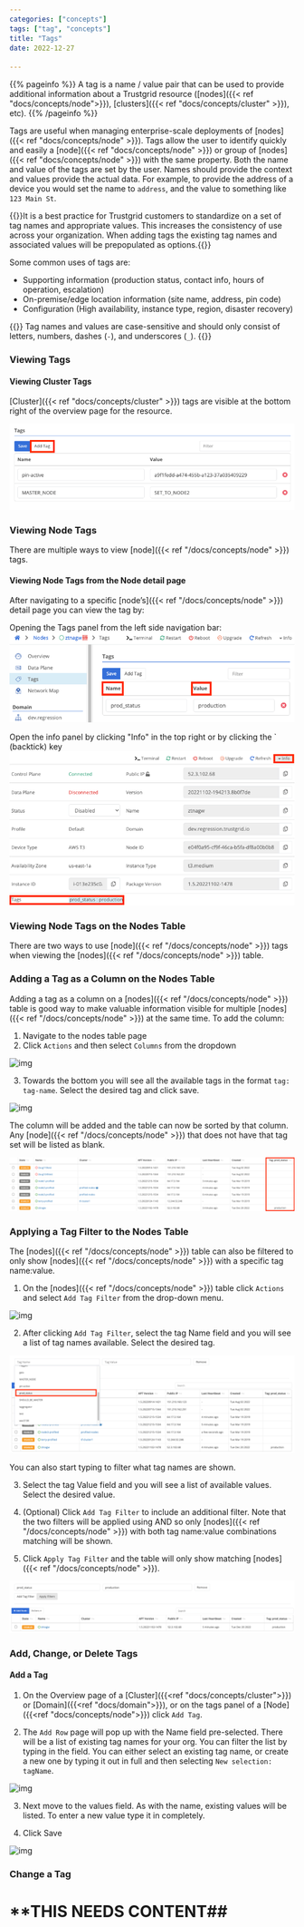 ```yaml
---
categories: ["concepts"]
tags: ["tag", "concepts"]
title: "Tags"
date: 2022-12-27

---
```


{{% pageinfo %}}
A tag is a name / value pair that can be used to provide additional information about a Trustgrid resource ([nodes]({{< ref "docs/concepts/node">}}), [clusters]({{< ref "docs/concepts/cluster" >}}), etc).
{{% /pageinfo %}}

Tags are useful when managing enterprise-scale deployments of [nodes]({{< ref "docs/concepts/node" >}}). Tags allow the user to identify quickly and easily a [node]({{< ref "docs/concepts/node" >}}) or group of [nodes]({{< ref "docs/concepts/node" >}}) with the same property. Both the name and value of the tags are set by the user. Names should provide the context and values provide the actual data. For example, to provide the address of a device you would set the name to `address`, and the value to something like `123 Main St`.

{{<alert>}}It is a best practice for Trustgrid customers to standardize on a set of tag names and appropriate values. This increases the consistency of use across your organization. When adding tags the existing tag names and associated values will be prepopulated as options.{{</alert>}}

Some common uses of tags are:

- Supporting information (production status, contact info, hours of operation, escalation)
- On-premise/edge location information (site name, address, pin code)
- Configuration (High availability, instance type, region, disaster recovery)

{{<alert color="warning">}}
Tag names and values are case-sensitive and should only consist of letters, numbers, dashes (`-`), and underscores (`_`).
{{</alert>}}

### Viewing Tags

#### Viewing Cluster Tags

[Cluster]({{< ref "docs/concepts/cluster" >}}) tags are visible at the bottom right of the overview page for the resource.

![img](cluster-tags.png)

### Viewing Node Tags

There are multiple ways to view [node]({{< ref "/docs/concepts/node" >}}) tags.

#### Viewing Node Tags from the Node detail page

After navigating to a specific [node’s]({{< ref "/docs/concepts/node" >}}) detail page you can view the tag by:

Opening the Tags panel from the left side navigation bar:
![img](node-tags-yay4.png)

Open the info panel by clicking "Info" in the top right or by clicking the ` (backtick) key
![img](info-panel-nodes2.png)

### Viewing Node Tags on the Nodes Table

There are two ways to use [node]({{< ref "/docs/concepts/node" >}}) tags when viewing the [nodes]({{< ref "/docs/concepts/node" >}}) table.

### Adding a Tag as a Column on the Nodes Table

Adding a tag as a column on a [nodes]({{< ref "/docs/concepts/node" >}}) table is good way to make valuable information visible for multiple [nodes]({{< ref "/docs/concepts/node" >}}) at the same time. To add the column:

1. Navigate to the nodes table page
1. Click `Actions` and then select `Columns` from the dropdown

![img](add-column.png)

3. Towards the bottom you will see all the available tags in the format `tag: tag-name`. Select the desired tag and click save.

![img](select-tag-column.png)

The column will be added and the table can now be sorted by that column. Any [node]({{< ref "/docs/concepts/node" >}}) that does not have that tag set will be listed as blank.

![img](tag-column2.png)

### Applying a Tag Filter to the Nodes Table

The [nodes]({{< ref "/docs/concepts/node" >}}) table can also be filtered to only show [nodes]({{< ref "/docs/concepts/node" >}}) with a specific tag name:value.

1. On the [nodes]({{< ref "/docs/concepts/node" >}}) table click `Actions` and select `Add Tag Filter` from the drop-down menu.

![img](add-tag-filter2.png)

2. After clicking `Add Tag Filter`, select the tag Name field and you will see a list of tag names available. Select the desired tag.

![img](pick-tag-filter-name2.png)

You can also start typing to filter what tag names are shown.

3. Select the tag Value field and you will see a list of available values. Select the desired value.

4. (Optional) Click `Add Tag Filter` to include an additional filter. Note that the two filters will be applied using AND so only [nodes]({{< ref "/docs/concepts/node" >}}) with both tag name:value combinations matching will be shown.

5. Click `Apply Tag Filter` and the table will only show matching [nodes]({{< ref "/docs/concepts/node" >}}).

![img](applied-filters2.png)

### Add, Change, or Delete Tags

#### Add a Tag

1. On the Overview page of a [Cluster]({{<ref "docs/concepts/cluster">}}) or [Domain]({{<ref "docs/domain">}}), or on the tags panel of a [Node]({{<ref "docs/concepts/node">}}) click `Add Tag`.

2. The `Add Row` page will pop up with the Name field pre-selected. There will be a list of existing tag names for your org. You can filter the list by typing in the field. You can either select an existing tag name, or create a new one by typing it out in full and then selecting `New selection: tagName`.

![img](new-tag-name.png)

3. Next move to the values field. As with the name, existing values will be listed. To enter a new value type it in completely.

4. Click Save

![img](newly-created-tag.png)

### Change a Tag

# **THIS NEEDS CONTENT##
